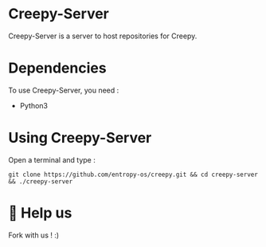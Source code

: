 # Creepy-Server
Creepy-Server is a server to host repositories for Creepy.

# Dependencies

To use Creepy-Server, you need :
  * Python3

# Using Creepy-Server

Open a terminal and type :

```git clone https://github.com/entropy-os/creepy.git && cd creepy-server && ./creepy-server```

# :rocket: Help us

Fork with us ! :)

